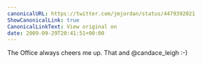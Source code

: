 ```yaml
---
canonicalURL: https://twitter.com/jmjordan/status/4479392021
ShowCanonicalLink: true
CanonicalLinkText: View original on
date: 2009-09-29T20:41:51+00:00
---
```

The Office always cheers me up. That and @candace_leigh :-)